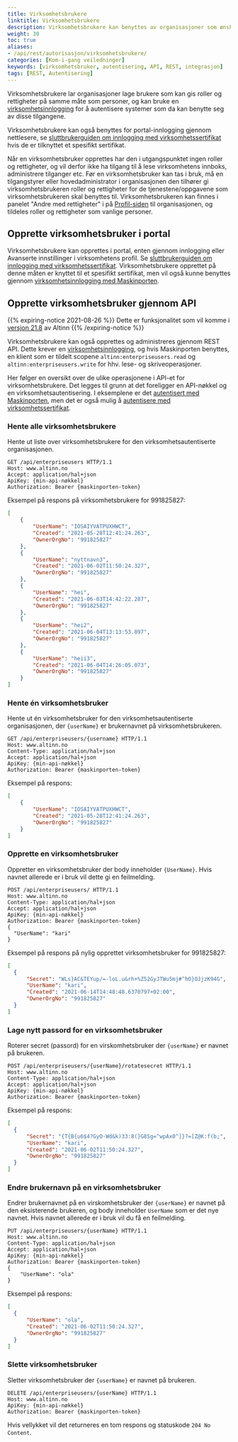 ```yaml
---
title: Virksomhetsbrukere
linktitle: Virksomhetsbrukere
description: Virksomhetsbrukere kan benyttes av organisasjoner som ønsker å integrere et fagsystem e.l. mot Altinn uten å måtte bruke en personinnlogging. 
weight: 30
toc: true
aliases:
- /api/rest/autorisasjon/virksomhetsbrukere/
categories: [Kom-i-gang veiledninger]
keywords: [virksomhetsbruker, autentisering, API, REST, integrasjon]
tags: [REST, Autentisering]
---
```


Virksomhetsbrukere lar organisasjoner lage brukere som kan gis roller og rettigheter på samme måte som personer, og kan bruke en [virksomhetsinnlogging](virksomhet) for å autentisere systemer som da kan benytte seg av disse tilgangene.

<!--more-->

Virksomhetsbrukere kan også benyttes for portal-innlogging gjennom nettlesere, se [sluttbrukerguiden om innlogging med virksomhetssertifikat](https://www.altinn.no/hjelp/innlogging/alternativ-innlogging-i-altinn/virksomhetssertifikat/) hvis de er tilknyttet et spesifikt sertifikat.

Når en virksomhetsbruker opprettes har den i utgangspunktet ingen roller og rettigheter, og vil derfor ikke ha tilgang til å lese virksomhetens innboks, administrere tilganger etc. Før en virksomhetsbruker kan tas i bruk, må en tilgangstyrer eller hovedadministrator i organisasjonen den tilhører gi virksomhetsbrukeren roller og rettigheter for de tjenestene/oppgavene som virksomhetsbrukeren skal benyttes til. Virksomhetsbrukeren kan finnes i panelet "Andre med rettigheter" i på [Profil-siden](https://www.altinn.no/ui/Profile) til organisasjonen, og tildeles roller og rettigheter som vanlige personer.

## Opprette virksomhetsbruker i portal

Virksomhetsbrukere kan opprettes i portal, enten gjennom innlogging eller Avanserte innstillinger i virksomhetens profil. Se [sluttbrukerguiden om innlogging med virksomhetssertifikat](https://www.altinn.no/hjelp/innlogging/alternativ-innlogging-i-altinn/virksomhetssertifikat/). Virksomhetsbrukere opprettet på denne måten er knyttet til et spesifikt sertifikat, men vil også kunne benyttes gjennom [virksomhetsinnlogging med Maskinporten](../virksomhet/#autentisering-med-virksomhetsbruker-og-maskinporten).


## Opprette virksomhetsbruker gjennom API

{{% expiring-notice 2021-08-26  %}}
Dette er funksjonalitet som vil komme i [versjon 21.8](../../../../ny-funksjonalitet/prodsetting/) av Altinn
{{% /expiring-notice %}}

Virksomhetsbrukere kan også opprettes og administreres gjennom REST API. Dette krever en [virksomhetsinnlogging](../virksomhet/), og hvis Maskinporten benyttes, en klient som er tildelt scopene `altinn:enterpriseusers.read` og `altinn:enterpriseusers.write` for hhv. lese- og skriveoperasjoner.

Her følger en oversikt over de ulike operasjonene i API-et for virksomhetsbrukere. Det legges til grunn at det foreligger en API-nøkkel og en virksomhetsautentisering. I eksemplene er det [autentisert med Maskinporten](../virksomhet/#autentisering-med-kun-maskinporten), men det er også mulig å [autentisere med virksomhetssertifikat](../virksomhet/#autentisering-med-kun-virksomhetssertifikat). 

### Hente alle virksomhetsbrukere
Hente ut liste over virksomhetsbrukere for den virksomhetsautentiserte organisasjonen.

```HTTP
GET /api/enterpriseusers HTTP/1.1
Host: www.altinn.no
Accept: application/hal+json
ApiKey: {min-api-nøkkel}
Authorization: Bearer {maskinporten-token}
```

Eksempel på respons på virksomhetsbrukere for 991825827:
```JSON
[
    {
        "UserName": "IOSAIYVATPUXHWCT",
        "Created": "2021-05-28T12:41:24.263",
        "OwnerOrgNo": "991825827"
    },
    {
        "UserName": "nyttnavn3",
        "Created": "2021-06-02T11:50:24.327",
        "OwnerOrgNo": "991825827"
    },
    {
        "UserName": "hei",
        "Created": "2021-06-03T14:42:22.287",
        "OwnerOrgNo": "991825827"
    },
    {
        "UserName": "hei2",
        "Created": "2021-06-04T13:13:53.897",
        "OwnerOrgNo": "991825827"
    },
    {
        "UserName": "heii3",
        "Created": "2021-06-04T14:26:05.073",
        "OwnerOrgNo": "991825827"
    }
]
```

### Hente én virksomhetsbruker
Hente ut én virksomhetsbruker for den virksomhetsautentiserte organisasjonen, der `{userName}` er brukernavnet på virksomhetsbrukeren.

```HTTP
GET /api/enterpriseusers/{username} HTTP/1.1
Host: www.altinn.no
Content-Type: application/hal+json
Accept: application/hal+json
ApiKey: {min-api-nøkkel}
Authorization: Bearer {maskinporten-token}
```

Eksempel på respons:
```JSON
[
    {
        "UserName": "IOSAIYVATPUXHWCT",
        "Created": "2021-05-28T12:41:24.263",
        "OwnerOrgNo": "991825827"
    }
]
```

### Opprette en virksomhetsbruker
Oppretter en virksomhetsbruker der body inneholder `{UserName}`. Hvis navnet allerede er i bruk vil dette gi en feilmelding.

```HTTP
POST /api/enterpriseusers/ HTTP/1.1
Host: www.altinn.no
Content-Type: application/hal+json
Accept: application/hal+json
ApiKey: {min-api-nøkkel}
Authorization: Bearer {maskinporten-token}
{
  "UserName": "kari"
}
```

Eksempel på respons på nylig opprettet virksomhetsbruker for 991825827:
```JSON
[
  {
      "Secret": "WLs}AC&TEYup/=-loL.u&rh+%Z52GyJTWu5mj#^hO}OJjzK94G",
      "UserName": "kari",
      "Created": "2021-06-14T14:48:48.6370797+02:00",
      "OwnerOrgNo": "991825827"
  }
]
```

### Lage nytt passord for en virksomhetsbruker
Roterer secret (passord) for en virskomhetsbruker der `{userName}` er navnet på brukeren.

```HTTP
POST /api/enterpriseusers/{userName}/rotatesecret HTTP/1.1
Host: www.altinn.no
Content-Type: application/hal+json
Accept: application/hal+json
ApiKey: {min-api-nøkkel}
Authorization: Bearer {maskinporten-token}
```

Eksempel på respons:
```JSON
[
  {
      "Secret": "{T{B{u6$4?GyO-Wd&k)33:8(}G8Sg=^wpAx0^]}?=[Z@K:f(b;",
      "UserName": "kari",
      "Created": "2021-06-02T11:50:24.327",
      "OwnerOrgNo": "991825827"
  }
]
```

### Endre brukernavn på en virksomhetsbruker
Endrer brukernavnet på en virskomhetsbruker der `{userName}` er navnet på den eksisterende brukeren, og body inneholder `UserName` som er det nye navnet. Hvis navnet allerede er i bruk vil du få en feilmelding.

```HTTP
PUT /api/enterpriseusers/{userName} HTTP/1.1
Host: www.altinn.no
Content-Type: application/hal+json
Accept: application/hal+json
ApiKey: {min-api-nøkkel}
Authorization: Bearer {maskinporten-token}
{
    "UserName": "ola"
}
```

Eksempel på respons:
```JSON
[
  {
      "UserName": "ola",
      "Created": "2021-06-02T11:50:24.327",
      "OwnerOrgNo": "991825827"
  }
]
```

### Slette virksomhetsbruker
Sletter virksomhetsbruker der `{userName}` er navnet på brukeren. 

```HTTP
DELETE /api/enterpriseusers/{userName} HTTP/1.1
Host: www.altinn.no
ApiKey: {min-api-nøkkel}
Authorization: Bearer {maskinporten-token}
```

Hvis vellykket vil det returneres en tom respons og statuskode `204 No Content`.

